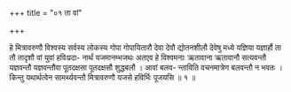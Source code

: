+++
title = "०१ ता वां"

+++

हे मित्रावरुणौ विश्वस्य सर्वस्य लोकस्य गोपा गोपायितारौ देवा देवौ द्योतनशीलौ देवेषु मध्ये यज्ञिया यज्ञार्हौ ता तौ तादृशौ वां युवां हविःप्रदा- नार्थं यजमानम्भजथः अतएव हे विश्वमनाः ऋतावाना ऋतावानौ सत्यवन्तौ यज्ञवन्तौ यज्ञवन्तौवा पूतदक्षसा पूतदक्षसौ शुद्धबलौ । आवां बलव- न्ताविति वचनमात्रेण बलवन्तौ न भवतः । किन्तु यथार्थत्वेन सामर्थ्यवन्तौ मित्रावरुणौ यजसे हविर्भिः पूजयसि ॥ १ ॥